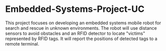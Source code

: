 # Embedded-Systems-Project-UC
This project focuses on developing an embedded systems mobile robot for search and rescue in unknown environments. The robot will use distance sensors to avoid obstacles and an RFID detector to locate "victims" represented by RFID tags. It will report the positions of detected tags to a remote terminal.
